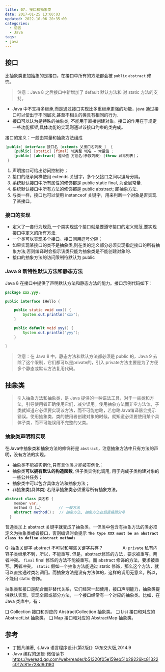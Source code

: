 ```yaml
---
title: 07. 接口和抽象类
date: 2017-01-25 13:00:03
updated: 2022-10-06 20:35:00
categories:
  - 语言
  - Java
tags:
- java
---
```


## 接口

比抽象类更加抽象的是接口，在接口中所有的方法都会被 `public` `abstract` 修饰。
> 注意：Java 8 之后接口中新增加了 default 默认方法和 对 static 方法的支持。

* Java 中不支持多继承,而是通过接口实现比多重继承更强的功能，java 通过接口可以使出于不同层次,甚至不相关的类具有相同的行为.
* 接口可以认为是特殊的抽象类, 不能用于直接创建对象。接口的作用在于规定一些功能框架,具体功能的实现则通过该接口约束的类完成。

接口的定义：一般由常量和抽象方法组成

```java
[public] interface 接口名 [extends 父接口名列表 ]  {
    [public] [static] [final] 域类型 域名 = 常量值 ;
    [public] [abstract] 返回值 方法名(参数列表) [throw 异常列表]；
 }
```

1. 声明接口可给出访问控制符；
2. 接口的继承同样使用 extends 关键字，多个父接口之间以逗号分隔。
3. 系统默认接口中所有属性的修饰都是 public static final, 为全局常量.
4. 系统默认接口中所有方法的修饰都是 public abstract; 即抽象方法.
5. 与类一样，接口也可以使用 instanceof 关键字，用来判断一个对象是否实现了某接口。

### 接口的实现

* 定义了一套行为规范,一个类实现这个接口就是要遵守接口的定义规范,要实现接口中定义的所有方法.
* 一个类可以实现多个接口。接口间用逗号分隔；
* 如果实现某接口的类不是抽象类,则在类的定义部分必须实现指定接口的所有抽象方法;否则编译时会指示该类只能为抽象类是不能创建对象的.
* 接口的抽象方法的访问限制符默认为 public

### Java 8 新特性默认方法和静态方法

Java 8 在接口中提供了声明默认方法和静态方法的能力。接口示例代码如下：

``` java
package xxx.yyy;

public interface IHello {

    public static void xxx() {
        System.out.println("xxx");
    }

    public default void yyy() {
        System.out.println("yyy");
    }

}
```

> 注意：在 Java 8 中，静态方法和默认方法都必须是 public 的，Java 9 去除了这个限制，它们都可以是private的，引入 private方法主要是为了方便多个静态或默认方法复用代码。

## 抽象类

> 引入抽象方法和抽象类，是 Java 提供的一种语法工具，对于一些类和方法，引导使用者正确使用它们，减少误用。使用抽象方法而非空方法体，子类就知道它必须要实现该方法，而不可能忽略，若忽略Java编译器会提示错误。使用抽象类，类的使用者创建对象的时候，就知道必须要使用某个具体子类，而不可能误用不完整的父类。

### 抽象类声明和实现

在Java中抽象类和抽象方法的修饰符是 `abstract`，注意抽象方法中只有方法的声明，没有方法的实现。

* 抽象类不能被实例化,只有具体类才能被实例化；
* 抽象类**可以拥有默认的构造函数**, 供子类实例化调用, 用于完成子类构建对象的一些公共任务；
* 抽象类中可以包含具体方法和抽象方法；
* 非抽象类(具体类) 若继承抽象类必须重写所有抽象方法。

``` java
abstract class 类名称 {
    member var;
    method（）{…}        // 一般方法
    abstract method()；  // 抽象方法, 抽象方法在后直接跟分号
  }
```

普通类加上 abstract 关键字就变成了抽象类。一但类中包含有抽象方法的类必须定义为抽象类或者接口，否则编译时会提示 **`The type XXX must be an abstract class to define abstract methods`**

Q: 抽象关键字 abstract 不可以和哪些关键字共存？ 　　　　
A: `private`  私有内容子类继承不到，所以，不能重写. 但是，abstract修饰的方法，要求被重写。两者冲突。
`final`   final 修饰的方法不能被重写。而 abstract 修饰的方法，要求被重写。两者冲突。
`static` 假如一个抽象方法能通过 static 修饰，那么这个方法，就可以直接通过类名调用。而抽象方法是没有方法体的，这样的调用无意义。所以，不能用 static 修饰。

抽象类和接口是配合而非替代关系，它们经常一起使用，接口声明能力，抽象类提供默认实现，实现全部或部分方法，一个接口经常有一个对应的抽象类。比如，在 Java 类库中，有：

❑ Collection 接口和对应的 AbstractCollection 抽象类。
❑ List 接口和对应的 AbstractList 抽象类。
❑ Map 接口和对应的 AbstractMap 抽象类。

## 参考

* 丁振凡编著,《Java 语言程序设计(第2版)》华东交大版,2014.9
* Java 编程的逻辑-微信读书
<https://weread.qq.com/web/reader/b51320f05e159eb51b29226kc81322c012c81e728d9d180>

